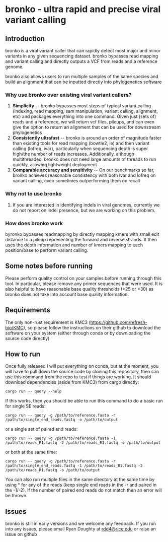 # bronko - ultra rapid and precise viral variant calling

## Introduction
bronko is a viral variant caller that can rapidly detect most major and minor variants in any given sequencing dataset. bronko bypasses read mapping and variant calling and directly outputs a VCF from reads and a reference genome.  

bronko also allows users to run multiple samples of the same species and build an alignment that can be inputted directly into phylogenetics software

### Why use bronko over existing viral variant callers?
1. **Simplicity** -- bronko bypasses most steps of typical variant calling (indexing, read mapping, sam manipulation, variant calling, alignment, etc) and packages everything into one command. Given just (sets of) reads and a reference, we will return vcf files, pileups, and can even give the option to return an alignment that can be used for downstream phylogenetics
2. **Consistently ultrafast** -- bronko is around an order of magnitude faster than existing tools for read mapping (bowtie2, ie) and then variant calling (lofreq, ivar), particularly when sequencing depth is super high/the number of reads increases. Additionally, although multithreaded, bronko does not need large amounts of threads to run quickly, allowing lightweight deployment
3. **Comparable accuracy and sensitivity** -- On our benchmarks so far, bronko achieves reasonable consistency with both ivar and lofreq on variant calling, even sometimes outperforming them on recall

### Why not to use bronko
1. If you are interested in identifying indels in viral genomes, currently we do not report on indel presence, but we are working on this problem. 

### How does bronko work
byronko bypasses readmapping by directly mapping kmers with small edit distance to a pileup representing the forward and reverse strands. It then uses the depth information and number of kmers mapping to each position/base to perform variant calling. 

## Some notes before running
Please perform quality control on your samples before running through this tool. In particular, please remove any primer sequences that were used. It is also helpful to have reasonable base quality thresholds (>25 or >30) as bronko does not take into account base quality information. 

## Requirements
The only non-rust requirement is KMC3 (https://github.com/refresh-bio/KMC), so please follow the instructions on their github to download the software on your system (either through conda or by downloading the source code directly)

## How to run
Once fully released I will put everything on conda, but at the moment, you will have to pull down the source code by cloning this repository, then can use this command from the repo to test if things are working. It should download dependencies (aside from KMC3) from cargo directly:

```
cargo run -- query --help
```

If this works, then you should be able to run this command to do a basic run for single SE reads:

```
cargo run -- query -g /path/to/reference.fasta -r /path/to/single_end_reads.fastq -o /path/to/output
```

or a single set of paired end reads: 
```
cargo run -- query -g /path/to/reference.fasta -1 /path/to/reads_R1.fastq -2 /path/to/reads_R1.fastq -o /path/to/output
```

or both at the same time:
```
cargo run -- query -g /path/to/reference.fasta -r /path/to/single_end_reads.fastq -1 /path/to/reads_R1.fastq -2 /path/to/reads_R1.fastq -o /path/to/output
```

You can also run multiple files in the same directory at the same time by using * for any of the reads (keep single end reads in the -r and paired in the -1/-2). If the number of paired end reads do not match then an error will be thrown. 


## Issues
bronko is still in early versions and we welcome any feedback. If you run into any issues, please email Ryan Doughty at rdd4@rice.edu or raise an issue on github
